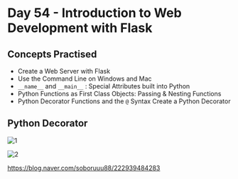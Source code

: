 # Day 54 - Introduction to Web Development with Flask
## Concepts Practised
- Create a Web Server with Flask
- Use the Command Line on Windows and Mac
- `__name__` and `__main__` : Special Attributes built into Python
- Python Functions as First Class Objects: Passing & Nesting Functions
- Python Decorator Functions and the `@` Syntax
Create a Python Decorator
## Python Decorator
![1](https://user-images.githubusercontent.com/116648895/225170733-4ecd1783-6f05-425a-a119-22b689ea17f4.png)

![2](https://user-images.githubusercontent.com/116648895/225170740-0bf5ac75-4a1f-40ce-852d-ae4acf1d33cb.png)

https://blog.naver.com/soboruuu88/222939484283
